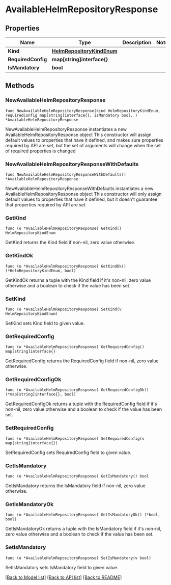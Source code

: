 # AvailableHelmRepositoryResponse

## Properties

Name | Type | Description | Notes
------------ | ------------- | ------------- | -------------
**Kind** | [**HelmRepositoryKindEnum**](HelmRepositoryKindEnum.md) |  | 
**RequiredConfig** | **map[string]interface{}** |  | 
**IsMandatory** | **bool** |  | 

## Methods

### NewAvailableHelmRepositoryResponse

`func NewAvailableHelmRepositoryResponse(kind HelmRepositoryKindEnum, requiredConfig map[string]interface{}, isMandatory bool, ) *AvailableHelmRepositoryResponse`

NewAvailableHelmRepositoryResponse instantiates a new AvailableHelmRepositoryResponse object
This constructor will assign default values to properties that have it defined,
and makes sure properties required by API are set, but the set of arguments
will change when the set of required properties is changed

### NewAvailableHelmRepositoryResponseWithDefaults

`func NewAvailableHelmRepositoryResponseWithDefaults() *AvailableHelmRepositoryResponse`

NewAvailableHelmRepositoryResponseWithDefaults instantiates a new AvailableHelmRepositoryResponse object
This constructor will only assign default values to properties that have it defined,
but it doesn't guarantee that properties required by API are set

### GetKind

`func (o *AvailableHelmRepositoryResponse) GetKind() HelmRepositoryKindEnum`

GetKind returns the Kind field if non-nil, zero value otherwise.

### GetKindOk

`func (o *AvailableHelmRepositoryResponse) GetKindOk() (*HelmRepositoryKindEnum, bool)`

GetKindOk returns a tuple with the Kind field if it's non-nil, zero value otherwise
and a boolean to check if the value has been set.

### SetKind

`func (o *AvailableHelmRepositoryResponse) SetKind(v HelmRepositoryKindEnum)`

SetKind sets Kind field to given value.


### GetRequiredConfig

`func (o *AvailableHelmRepositoryResponse) GetRequiredConfig() map[string]interface{}`

GetRequiredConfig returns the RequiredConfig field if non-nil, zero value otherwise.

### GetRequiredConfigOk

`func (o *AvailableHelmRepositoryResponse) GetRequiredConfigOk() (*map[string]interface{}, bool)`

GetRequiredConfigOk returns a tuple with the RequiredConfig field if it's non-nil, zero value otherwise
and a boolean to check if the value has been set.

### SetRequiredConfig

`func (o *AvailableHelmRepositoryResponse) SetRequiredConfig(v map[string]interface{})`

SetRequiredConfig sets RequiredConfig field to given value.


### GetIsMandatory

`func (o *AvailableHelmRepositoryResponse) GetIsMandatory() bool`

GetIsMandatory returns the IsMandatory field if non-nil, zero value otherwise.

### GetIsMandatoryOk

`func (o *AvailableHelmRepositoryResponse) GetIsMandatoryOk() (*bool, bool)`

GetIsMandatoryOk returns a tuple with the IsMandatory field if it's non-nil, zero value otherwise
and a boolean to check if the value has been set.

### SetIsMandatory

`func (o *AvailableHelmRepositoryResponse) SetIsMandatory(v bool)`

SetIsMandatory sets IsMandatory field to given value.



[[Back to Model list]](../README.md#documentation-for-models) [[Back to API list]](../README.md#documentation-for-api-endpoints) [[Back to README]](../README.md)


